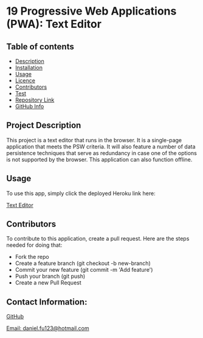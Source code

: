# 19 Progressive Web Applications (PWA): Text Editor

  ## Table of contents
  - [Description](#Description)
  - [Installation](#Installation)
  - [Usage](#Usage)
  - [Licence](#Licence)
  - [Contributors](#Contributors)
  - [Test](#Test)
  - [Repository Link](#Repository)
  - [GitHub Info](#GitHub) 

  ## Project Description

This project is a text editor that runs in the browser. It is a single-page application that meets the PSW criteria. It will also feature a number of data persistence techniques that serve as redundancy in case one of the options is not supported by the browser. This application can also function offline.

  ## Usage

To use this app, simply click the deployed Heroku link here: 

<a href="https://celestial-chomp1.herokuapp.com/">Text Editor</a>

  ## Contributors

  To contribute to this application, create a pull request.
  Here are the steps needed for doing that:
  - Fork the repo
  - Create a feature branch (git checkout -b new-branch)
  - Commit your new feature (git commit -m 'Add feature')
  - Push your branch (git push)
  - Create a new Pull Request

  ## Contact Information:
  [GitHub](https://github.com/danielfu13)

  [Email: daniel.fu123@hotmail.com](mailto:daniel.fu123@hotmail.com)